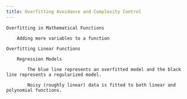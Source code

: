 ```yaml
---
title: Overfitting Avoidance and Complexity Control​
---
```

    Overfitting in Mathematical Functions​

        Adding more variables to a function​

    Overfitting Linear Functions​

        Regression Models​
        
            The blue line represents an overfitted model and the black line represents a regularized model. ​

            Noisy (roughly linear) data is fitted to both linear and polynomial functions.​
